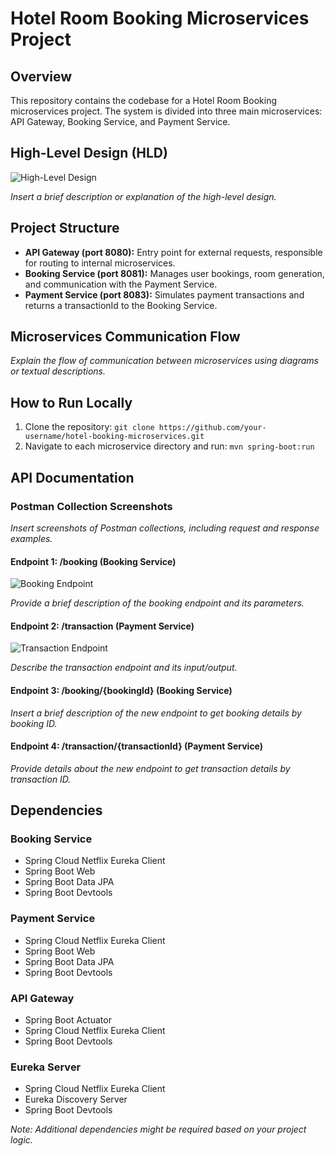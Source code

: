 # Hotel Room Booking Microservices Project

## Overview

This repository contains the codebase for a Hotel Room Booking microservices project. The system is divided into three main microservices: API Gateway, Booking Service, and Payment Service.

## High-Level Design (HLD)

![High-Level Design](link-to-hld-image.png)

*Insert a brief description or explanation of the high-level design.*

## Project Structure

- **API Gateway (port 8080):** Entry point for external requests, responsible for routing to internal microservices.
- **Booking Service (port 8081):** Manages user bookings, room generation, and communication with the Payment Service.
- **Payment Service (port 8083):** Simulates payment transactions and returns a transactionId to the Booking Service.

## Microservices Communication Flow

*Explain the flow of communication between microservices using diagrams or textual descriptions.*

## How to Run Locally

1. Clone the repository: `git clone https://github.com/your-username/hotel-booking-microservices.git`
2. Navigate to each microservice directory and run: `mvn spring-boot:run`

## API Documentation

### Postman Collection Screenshots

*Insert screenshots of Postman collections, including request and response examples.*

#### Endpoint 1: /booking (Booking Service)

![Booking Endpoint](link-to-booking-endpoint-screenshot.png)

*Provide a brief description of the booking endpoint and its parameters.*

#### Endpoint 2: /transaction (Payment Service)

![Transaction Endpoint](link-to-transaction-endpoint-screenshot.png)

*Describe the transaction endpoint and its input/output.*

#### Endpoint 3: /booking/{bookingId} (Booking Service)

*Insert a brief description of the new endpoint to get booking details by booking ID.*

#### Endpoint 4: /transaction/{transactionId} (Payment Service)

*Provide details about the new endpoint to get transaction details by transaction ID.*

## Dependencies

### Booking Service

- Spring Cloud Netflix Eureka Client
- Spring Boot Web
- Spring Boot Data JPA
- Spring Boot Devtools

### Payment Service

- Spring Cloud Netflix Eureka Client
- Spring Boot Web
- Spring Boot Data JPA
- Spring Boot Devtools

### API Gateway

- Spring Boot Actuator
- Spring Cloud Netflix Eureka Client
- Spring Boot Devtools

### Eureka Server

- Spring Cloud Netflix Eureka Client
- Eureka Discovery Server
- Spring Boot Devtools

*Note: Additional dependencies might be required based on your project logic.*
